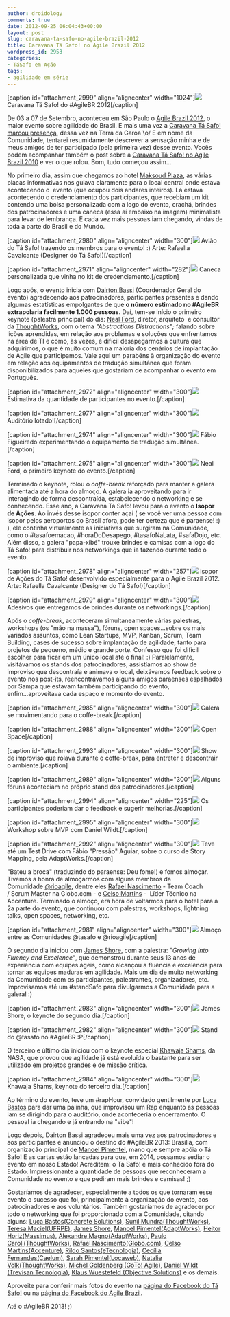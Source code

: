 ```yaml
---
author: droidology
comments: true
date: 2012-09-25 06:04:43+00:00
layout: post
slug: caravana-ta-safo-no-agile-brazil-2012
title: Caravana Tá Safo! no Agile Brazil 2012
wordpress_id: 2953
categories:
- TáSafo em Ação
tags:
- agilidade em série
---
```


[caption id="attachment_2999" align="aligncenter" width="1024"][![](http://tasafo.files.wordpress.com/2012/09/dsc00047.jpg?w=1024)](http://tasafo.files.wordpress.com/2012/09/dsc00047.jpg) Caravana Tá Safo! do #AgileBR 2012[/caption]

De 03 a 07 de Setembro, aconteceu em São Paulo o [Agile Brazil 2012](http://www.agilebrazil.com/2012/), o maior evento sobre agilidade do Brasil. E mais uma vez a [Caravana Tá Safo! marcou presença](http://tasafo.wordpress.com/2012/08/13/caravana-tasafo-para-agile-brazil-2012/), dessa vez na Terra da Garoa \o/ E em nome da Comunidade, tentarei resumidamente descrever a sensação minha e de meus amigos de ter participado (pela primeira vez) desse evento. Vocês podem acompanhar também o post sobre a [Caravana Tá Safo! no Agile Brazil 2010](http://tasafo.wordpress.com/2010/08/01/caravana-ta-safo-no-agile-brazil/) e ver o que rolou. Bom, tudo começou assim...

<!-- more -->

No primeiro dia, assim que chegamos ao hotel [Maksoud Plaza](http://www.maksoud.com.br/), as várias placas informativas nos guiava claramente para o local central onde estava acontecendo o  evento (que ocupou dois andares inteiros). Lá estava acontecendo o credenciamento dos participantes, que recebiam um kit contendo uma bolsa personalizada com a logo do evento, crachá, brindes dos patrocinadores e uma caneca (essa aí embaixo na imagem) minimalista para levar de lembrança. E cada vez mais pessoas iam chegando, vindas de toda a parte do Brasil e do Mundo.

[caption id="attachment_2980" align="aligncenter" width="300"][![](http://tasafo.files.wordpress.com/2012/09/tasafoaviao_agile.jpg?w=300)](http://tasafo.files.wordpress.com/2012/09/tasafoaviao_agile.jpg) Avião do Tá Safo! trazendo os membros para o evento! :) Arte: Rafaella Cavalcante (Designer do Tá Safo!)[/caption]

[caption id="attachment_2971" align="aligncenter" width="282"][![](http://tasafo.files.wordpress.com/2012/09/img_20120905_093707.jpg?w=300)](http://tasafo.files.wordpress.com/2012/09/img_20120905_093707.jpg) Caneca personalizada que vinha no kit de credenciamento.[/caption]

Logo após, o evento inicia com [Dairton Bassi](http://www.twitter.com/dbassi) (Coordenador Geral do evento) agradecendo aos patrocinadores, participantes presentes e dando algumas estatísticas empolgantes de que **o número estimado no #AgileBR extrapolaria facilmente 1.000 pessoas**. Daí, tem-se início o primeiro keynote (palestra principal) do dia: [Neal Ford](http://www.twitter.com/neal4d), diretor, arquiteto  e consultor da [ThoughtWorks](http://www.twitter.com/thoughtworks), com o tema _"Abstractions Distractions";_ falando sobre lições aprendidas, em relação aos problemas e soluções que enfrentamos na área de TI e como, às vezes, é difícil desapegarmos à cultura que adquirimos, o que é muito comum na maioria dos cenários de implantação de Agile que participamos. Vale aqui um parabéns à organização do evento em relação aos equipamentos de tradução simultânea que foram disponibilizados para aqueles que gostariam de acompanhar o evento em Português.

[caption id="attachment_2972" align="aligncenter" width="300"][![](http://tasafo.files.wordpress.com/2012/09/img_20120905_094413.jpg?w=300)](http://tasafo.files.wordpress.com/2012/09/img_20120905_094413.jpg) Estimativa da quantidade de participantes no evento.[/caption]

[caption id="attachment_2977" align="aligncenter" width="300"][![](http://tasafo.files.wordpress.com/2012/09/281801_456433327712731_1553150182_n.jpg?w=300)](http://tasafo.files.wordpress.com/2012/09/281801_456433327712731_1553150182_n.jpg) Auditório lotado![/caption]

[caption id="attachment_2974" align="aligncenter" width="300"][![](http://tasafo.files.wordpress.com/2012/09/img_20120905_100238.jpg?w=300)](http://tasafo.files.wordpress.com/2012/09/img_20120905_100238.jpg) Fábio Figueiredo experimentando o equipamento de tradução simultânea.[/caption]

[caption id="attachment_2975" align="aligncenter" width="300"][![](http://tasafo.files.wordpress.com/2012/09/399587_457862244236506_1360254448_n.jpg?w=300)](http://tasafo.files.wordpress.com/2012/09/399587_457862244236506_1360254448_n.jpg) Neal Ford, o primeiro keynote do evento.[/caption]

Terminado o keynote, rolou o _coffe-break_ reforçado para manter a galera alimentada até a hora do almoço. A galera ia aproveitando para ir interagindo de forma descontraída, estabelecendo o networking e se conhecendo. Esse ano, a Caravana Tá Safo! levou para o evento o **Isopor de Ações**. Ao invés desse isopor conter açaí ( se você ver uma pessoa com isopor pelos aeroportos do Brasil afora, pode ter certeza que é paraense! :) ), ele continha virtualmente as iniciativas que surgiram na Comunidade, como o #tasafoemacao, #horaDoDesapego, #tasafoNaLata, #safaDojo, etc. Além disso, a galera "papa-xibé" trouxe brindes e camisas com a logo do Tá Safo! para distribuir nos networkings que ia fazendo durante todo o evento.

[caption id="attachment_2978" align="aligncenter" width="257"][![](http://tasafo.files.wordpress.com/2012/09/isoportasafo.jpg?w=257)](http://tasafo.files.wordpress.com/2012/09/isoportasafo.jpg) Isopor de Ações do Tá Safo! desenvolvido especialmente para o Agile Brazil 2012. Arte: Rafaella Cavalcante (Designer do Tá Safo!)[/caption]

[caption id="attachment_2979" align="aligncenter" width="300"][![](http://tasafo.files.wordpress.com/2012/09/img_20120907_161341.jpg?w=300)](http://tasafo.files.wordpress.com/2012/09/img_20120907_161341.jpg) Adesivos que entregamos de brindes durante os networkings.[/caption]

Após o _coffe-break_, aconteceram simultaneamente várias palestras, workshops (os "mão na massa"), fóruns, open spaces...sobre os mais variados assuntos, como Lean Startups, MVP, Kanban, Scrum, Team Building, cases de sucesso sobre implantação de agilidade, tanto para projetos de pequeno, médio e grande porte. Confesso que foi difícil escolher para ficar em um único local até o final! :) Paralelamente, visitávamos os stands dos patrocinadores, assistíamos ao show de improviso que descontraía e animava o local, deixávamos feedback sobre o evento nos post-its, reencontrávamos alguns amigos paraenses espalhados por Sampa que estavam também participando do evento, enfim...aproveitava cada espaço e momento do evento.

[caption id="attachment_2985" align="aligncenter" width="300"][![](http://tasafo.files.wordpress.com/2012/09/527585_462918850397512_1476236795_n.jpg?w=300)](http://tasafo.files.wordpress.com/2012/09/527585_462918850397512_1476236795_n.jpg) Galera se movimentando para o coffe-break.[/caption]

[caption id="attachment_2988" align="aligncenter" width="300"][![](http://tasafo.files.wordpress.com/2012/09/303153_462920533730677_283845650_n.jpg?w=300)](http://tasafo.files.wordpress.com/2012/09/303153_462920533730677_283845650_n.jpg) Open Space[/caption]

[caption id="attachment_2993" align="aligncenter" width="300"][![](http://tasafo.files.wordpress.com/2012/09/img_20120906_104120.jpg?w=300)](http://tasafo.files.wordpress.com/2012/09/img_20120906_104120.jpg) Show de improviso que rolava durante o coffe-break, para entreter e descontrair o ambiente.[/caption]

[caption id="attachment_2989" align="aligncenter" width="300"][![](http://tasafo.files.wordpress.com/2012/09/84.jpg?w=300)](http://tasafo.files.wordpress.com/2012/09/84.jpg) Alguns fóruns aconteciam no próprio stand dos patrocinadores.[/caption]

[caption id="attachment_2994" align="aligncenter" width="225"][![](http://tasafo.files.wordpress.com/2012/09/img_20120907_170845.jpg?w=225)](http://tasafo.files.wordpress.com/2012/09/img_20120907_170845.jpg) Os participantes poderiam dar o feedback e sugerir melhorias.[/caption]

[caption id="attachment_2995" align="aligncenter" width="300"][![](http://tasafo.files.wordpress.com/2012/09/img_20120906_144023.jpg?w=300)](http://tasafo.files.wordpress.com/2012/09/img_20120906_144023.jpg) Workshop sobre MVP com Daniel Wildt.[/caption]

[caption id="attachment_2992" align="aligncenter" width="300"][![](http://tasafo.files.wordpress.com/2012/09/img_20120907_103727.jpg?w=300)](http://tasafo.files.wordpress.com/2012/09/img_20120907_103727.jpg) Teve até um Test Drive com Fábio "Pressão" Aguiar, sobre o curso de Story Mapping, pela AdaptWorks.[/caption]

"Bateu a broca" (traduzindo do paraense: Deu fome!) e fomos almoçar. Tivemos a honra de almoçarmos com alguns membros da Comunidade [@rioagile](http://www.twitter.com/rioagile), dentre eles [Rafael Nascimento](http://www.twitter.com/rafanasil) - Team Coach / Scrum Master na Globo.com - e [Celso Martins](http://www.twitter.com/celsoavmartins) -  Líder Técnico na Accenture. Terminado o almoço, era hora de voltarmos para o hotel para a 2a parte do evento, que continuou com palestras, workshops, lightning talks, open spaces, networking, etc.

[caption id="attachment_2981" align="aligncenter" width="300"][![](http://tasafo.files.wordpress.com/2012/09/img_20120906_134918.jpg?w=300)](http://tasafo.files.wordpress.com/2012/09/img_20120906_134918.jpg) Almoço entre as Comunidades @tasafo e @rioagile[/caption]

O segundo dia iniciou com [James Shore](http://www.twitter.com/jamesshore), com a palestra: _"Growing Into Fluency and Excelence"_, que demonstrou durante seus 13 anos de experiência com equipes ágeis, como alcançou a fluência e excelência para tornar as equipes maduras em agilidade. Mais um dia de muito networking da Comunidade com os participantes, palestrantes, organizadores, etc. Improvisamos até um #standSafo para divulgarmos a Comunidade para a galera! :)

[caption id="attachment_2983" align="aligncenter" width="300"][![](http://tasafo.files.wordpress.com/2012/09/281825_457862110903186_76955597_n.jpg?w=300)](http://tasafo.files.wordpress.com/2012/09/281825_457862110903186_76955597_n.jpg) James Shore, o keynote do segundo dia.[/caption]

[caption id="attachment_2982" align="aligncenter" width="300"][![](http://tasafo.files.wordpress.com/2012/09/6b.jpg?w=300)](http://tasafo.files.wordpress.com/2012/09/6b.jpg) Stand do @tasafo no #AgileBR :P[/caption]

O terceiro e último dia iniciou com o keynote especial [Khawaja Shams](www.linkedin.com/in/kshams), da NASA, que provou que agilidade já está evoluída o bastante para ser utilizado em projetos grandes e de missão crítica.

[caption id="attachment_2984" align="aligncenter" width="300"][![](http://tasafo.files.wordpress.com/2012/09/532227_462920200397377_1308644634_n.jpg?w=300)](http://tasafo.files.wordpress.com/2012/09/532227_462920200397377_1308644634_n.jpg) Khawaja Shams, keynote do terceiro dia.[/caption]

Ao término do evento, teve um #rapHour, convidado gentilmente por [Luca Bastos](https://twitter.com/lucabastos) para dar uma palinha, que improvisou um Rap enquanto as pessoas iam se dirigindo para o auditório, onde aconteceria o encerramento. O pessoal ia chegando e já entrando na "vibe"!

Logo depois, Dairton Bassi agradeceu mais uma vez aos patrocinadores e aos participantes e anunciou o destino do #AgileBR 2013: Brasília, com organização principal de [Manoel Pimentel](http://www.twitter.com/manoelp), mano que sempre apóia o Tá Safo! E as cartas estão lançadas para que, em 2014, possamos sediar o evento em nosso Estado! Acreditem: o Tá Safo! é mais conhecido fora do Estado. Impressionante a quantidade de pessoas que reconheceram a Comunidade no evento e que pediram mais brindes e camisas! ;)

Gostaríamos de agradecer, especialmente a todos os que tornaram esse evento o sucesso que foi, principalmente à organização do evento, aos patrocinadores e aos voluntários. Também gostaríamos de agradecer por todo o networking que foi proporcionado com a Comunidade, citando alguns: [Luca Bastos(Concrete Solutions)](http://www.twitter.com/lucabastos), [Sunil Mundra(ThoughtWorks)](http://www.linkedin.com/in/sunilmundra), [Teresa Maciel(UFRPE)](http://www.linkedin.com/in/teresamaciel), [James Shore](http://www.twitter.com/jamesshore), [Manoel Pimentel(AdaptWorks)](http://www.twitter.com/manoelp), [Heitor Horiz(Massimus)](http://www.twitter.com/hroriz), [Alexandre Magno(AdaptWorks)](http://www.twitter.com/axmagno), [Paulo Caroli(ThoughtWorks)](http://www.twitter.com/paulocaroli), [Rafael Nascimento(Globo.com)](http://www.twitter.com/rafanasil), [Celso Martins(Accenture)](http://www.twitter.com/celsoavmartins), [Rildo Santos(eTecnologia)](http://www.twitter.com/rildosan), [Cecília Fernandes(Caelum)](http://www.facebook.com/thececi), [Sarah Pimentel(Locaweb)](http://twitter.com/SarahPimentel), [Natalie Volk(ThoughtWorks)](http://twitter.com/nattivolk), [Michel Goldenberg (GoTo! Agile)](http://twitter.com/Michel_Golden), [Daniel Wildt (Trevisan Tecnologia)](http://twitter.com/dwildt), [Klaus Wuestefeld (Objective Solutions)](http://www.facebook.com/klauswuestefeld) e os demais.

Aproveite para conferir mais fotos do evento na [página do Facebook do Tá Safo!](http://www.facebook.com/tasafo.comunidade) ou na [página do Facebook do Agile Brazil](http://www.facebook.com/AgileBrazil).

Até o #AgileBR 2013! ;)




